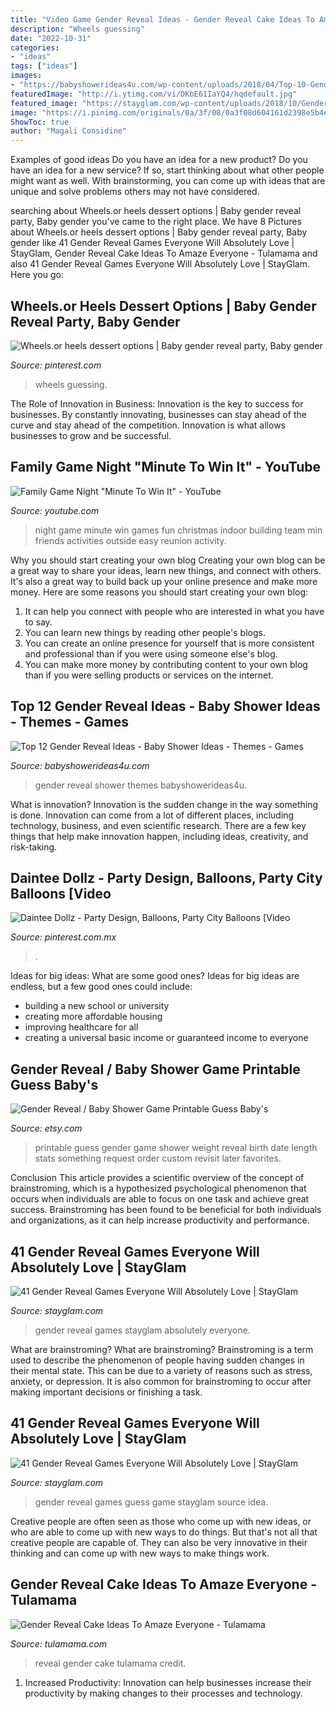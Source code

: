 ```yaml
---
title: "Video Game Gender Reveal Ideas - Gender Reveal Cake Ideas To Amaze Everyone"
description: "Wheels guessing"
date: "2022-10-31"
categories:
- "ideas"
tags: ["ideas"]
images:
- "https://babyshowerideas4u.com/wp-content/uploads/2018/04/Top-10-Gender-Reveal-Ideas.jpg"
featuredImage: "http://i.ytimg.com/vi/DKbE61IaYQ4/hqdefault.jpg"
featured_image: "https://stayglam.com/wp-content/uploads/2018/10/Gender-Reveal-Party-Games-1.jpg"
image: "https://i.pinimg.com/originals/0a/3f/08/0a3f08d604161d2398e5b4ed7ea9bbda.jpg"
ShowToc: true
author: "Magali Considine"
---
```



Examples of good ideas
Do you have an idea for a new product? Do you have an idea for a new service? If so, start thinking about what other people might want as well. With brainstorming, you can come up with ideas that are unique and solve problems others may not have considered.

	

		
searching about Wheels.or heels dessert options | Baby gender reveal party, Baby gender you've came to the right place. We have 8 Pictures about Wheels.or heels dessert options | Baby gender reveal party, Baby gender like 41 Gender Reveal Games Everyone Will Absolutely Love | StayGlam, Gender Reveal Cake Ideas To Amaze Everyone - Tulamama and also 41 Gender Reveal Games Everyone Will Absolutely Love | StayGlam. Here you go:
		
    
## Wheels.or Heels Dessert Options | Baby Gender Reveal Party, Baby Gender

<img loading=lazy src="https://i.pinimg.com/originals/0a/3f/08/0a3f08d604161d2398e5b4ed7ea9bbda.jpg" onerror="this.onerror=null;this.src='https://tse4.mm.bing.net/th?id=OIP.eXDOQj4WDaoL0g6MYDDNDQHaJ4&amp;pid=15.1';" alt="Wheels.or heels dessert options | Baby gender reveal party, Baby gender">

_Source: pinterest.com_

>wheels guessing. 

	

The Role of Innovation in Business:
Innovation is the key to success for businesses. By constantly innovating, businesses can stay ahead of the curve and stay ahead of the competition. Innovation is what allows businesses to grow and be successful.

    
## Family Game Night &quot;Minute To Win It&quot; - YouTube

<img loading=lazy src="http://i.ytimg.com/vi/DKbE61IaYQ4/hqdefault.jpg" onerror="this.onerror=null;this.src='https://tse3.mm.bing.net/th?id=OIP.YF0yFW3qGAz21I6jTSJh8QHaFj&amp;pid=15.1';" alt="Family Game Night &quot;Minute To Win It&quot; - YouTube">

_Source: youtube.com_

>night game minute win games fun christmas indoor building team min friends activities outside easy reunion activity. 

	

Why you should start creating your own blog
Creating your own blog can be a great way to share your ideas, learn new things, and connect with others. It's also a great way to build back up your online presence and make more money. Here are some reasons you should start creating your own blog: 
1. It can help you connect with people who are interested in what you have to say. 
2. You can learn new things by reading other people's blogs. 
3. You can create an online presence for yourself that is more consistent and professional than if you were using someone else's blog. 
4. You can make more money by contributing content to your own blog than if you were selling products or services on the internet.

    
## Top 12 Gender Reveal Ideas - Baby Shower Ideas - Themes - Games

<img loading=lazy src="https://babyshowerideas4u.com/wp-content/uploads/2018/04/Top-10-Gender-Reveal-Ideas.jpg" onerror="this.onerror=null;this.src='https://tse4.mm.bing.net/th?id=OIP.zE70dNeuKraKmL0OhE28MwHaLZ&amp;pid=15.1';" alt="Top 12 Gender Reveal Ideas - Baby Shower Ideas - Themes - Games">

_Source: babyshowerideas4u.com_

>gender reveal shower themes babyshowerideas4u. 

	

What is innovation?
Innovation is the sudden change in the way something is done. Innovation can come from a lot of different places, including technology, business, and even scientific research. There are a few key things that help make innovation happen, including ideas, creativity, and risk-taking.

    
## Daintee Dollz - Party Design, Balloons, Party City Balloons [Video

<img loading=lazy src="https://i.pinimg.com/736x/40/08/30/400830288136305502c9939c1d326063.jpg" onerror="this.onerror=null;this.src='https://tse2.mm.bing.net/th?id=OIP.xGgoCEaLIGRBt3OSf_rdBgHaJQ&amp;pid=15.1';" alt="Daintee Dollz - Party Design, Balloons, Party City Balloons [Video">

_Source: pinterest.com.mx_

>. 

	

Ideas for big ideas: What are some good ones?
Ideas for big ideas are endless, but a few good ones could include: 
- building a new school or university 
- creating more affordable housing 
- improving healthcare for all 
- creating a universal basic income or guaranteed income to everyone

    
## Gender Reveal / Baby Shower Game Printable Guess Baby&#039;s

<img loading=lazy src="https://img1.etsystatic.com/015/0/7916236/il_fullxfull.448097069_m0im.jpg" onerror="this.onerror=null;this.src='https://tse1.mm.bing.net/th?id=OIP.uARQI4li7zjR34bGs8xdpwHaJ4&amp;pid=15.1';" alt="Gender Reveal / Baby Shower Game Printable Guess Baby&#039;s">

_Source: etsy.com_

>printable guess gender game shower weight reveal birth date length stats something request order custom revisit later favorites. 

	

Conclusion
This article provides a scientific overview of the concept of brainstroming, which is a hypothesized psychological phenomenon that occurs when individuals are able to focus on one task and achieve great success. Brainstroming has been found to be beneficial for both individuals and organizations, as it can help increase productivity and performance.

    
## 41 Gender Reveal Games Everyone Will Absolutely Love | StayGlam

<img loading=lazy src="https://stayglam.com/wp-content/uploads/2018/10/Gender-Reveal-Party-Games-1.jpg" onerror="this.onerror=null;this.src='https://tse3.mm.bing.net/th?id=OIP.rvWmR-LuUJ_T83oihHaDgAHaEf&amp;pid=15.1';" alt="41 Gender Reveal Games Everyone Will Absolutely Love | StayGlam">

_Source: stayglam.com_

>gender reveal games stayglam absolutely everyone. 

	

What are brainstroming?
What are brainstroming? Brainstroming is a term used to describe the phenomenon of people having sudden changes in their mental state. This can be due to a variety of reasons such as stress, anxiety, or depression. It is also common for brainstroming to occur after making important decisions or finishing a task.

    
## 41 Gender Reveal Games Everyone Will Absolutely Love | StayGlam

<img loading=lazy src="https://stayglam.com/wp-content/uploads/2018/10/Guess-the-Gender.jpg" onerror="this.onerror=null;this.src='https://tse4.mm.bing.net/th?id=OIP.EpROgKTB1y5FXHLS7MmsCQHaJO&amp;pid=15.1';" alt="41 Gender Reveal Games Everyone Will Absolutely Love | StayGlam">

_Source: stayglam.com_

>gender reveal games guess game stayglam source idea. 

	

Creative people are often seen as those who come up with new ideas, or who are able to come up with new ways to do things. But that's not all that creative people are capable of. They can also be very innovative in their thinking and can come up with new ways to make things work.

    
## Gender Reveal Cake Ideas To Amaze Everyone - Tulamama

<img loading=lazy src="https://tulamama.com/wp-content/uploads/2018/06/Gender-Reveal-Cake-Ideas-20.jpg" onerror="this.onerror=null;this.src='https://tse4.mm.bing.net/th?id=OIP.g3AcUxpfUCWoCuUTbBhH7AHaLH&amp;pid=15.1';" alt="Gender Reveal Cake Ideas To Amaze Everyone - Tulamama">

_Source: tulamama.com_

>reveal gender cake tulamama credit. 

	

1. Increased Productivity: Innovation can help businesses increase their productivity by making changes to their processes and technology.

